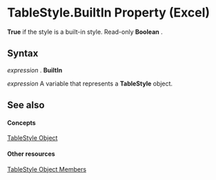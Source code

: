 
# TableStyle.BuiltIn Property (Excel)

 **True** if the style is a built-in style. Read-only **Boolean** .


## Syntax

 _expression_ . **BuiltIn**

 _expression_ A variable that represents a **TableStyle** object.


## See also


#### Concepts


[TableStyle Object](191a5c2c-ecf4-f88a-1639-be7ee9c369c3.md)
#### Other resources


[TableStyle Object Members](a9266fdf-6168-bedc-0a17-81ccb43449e5.md)
